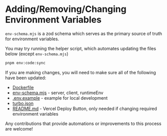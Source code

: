 # Adding/Removing/Changing Environment Variables

`env-schema.mjs` is a zod schema which serves as the primary source of truth for environment variables.

You may try running the helper script, which automates updating the files below (except `env-schema.mjs`)

```bash
pnpm env:code:sync
```

If you are making changes, you will need to make sure all of the following have been updated:

- [Dockerfile](../Dockerfile)
- [env-schema.mjs](../apps/nextjs/src/env-schema.mjs) - server, client, runtimeEnv
- [.env.example](../.env.example) - example for local development
- [turbo.json](../turbo.json)
- [README.md](../README.md) - Vercel Deploy Button, only needed if changing required environment variables

Any contributions that provide automations or improvements to this process are welcome!
